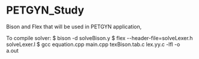 # PETGYN_Study
Bison and Flex that will be used in PETGYN application, 


To compile solver:
$ bison -d solveBison.y
$ flex --header-file=solveLexer.h solveLexer.l
$ gcc equation.cpp main.cpp texBison.tab.c lex.yy.c -lfl -o a.out

